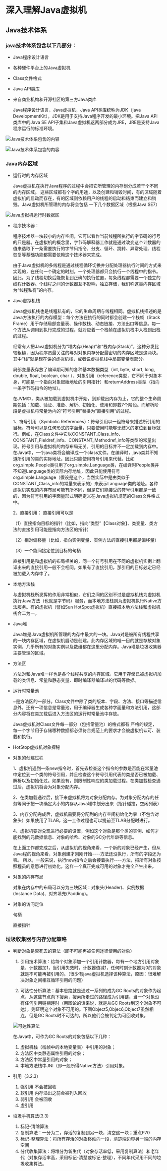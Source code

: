 # 深入理解Java虚拟机

## Java技术体系

### java技术体系包含以下几部分：

- Java程序设计语言
- 各种硬件平台上的Java虚拟机
- Class文件格式
- Java API类库
- 来自商业机构和开源社区的第三方Java类库

  Java程序设计语言，Java虚拟机，Java API类库统称为JDK（java DevelopmentKit），JDK是用于支持Java程序开发的最小环境。把Java API类库中的Java SE API子集和Java虚拟机这两部分成为JRE，JRE是支持Java程序运行的标准环境。

![Java技术体系包含的内容](../img/1530673041.jpg)

![Java技术体系包含的内容](../img/1530774857.jpg)

### Java内存区域

- 运行时的内存区域

  Java虚拟机在执行Java程序的过程中会把它所管理的内存划分成若干个不同的内存区域。
  这些区域都有个字的用途，以及创建和销毁时间，有的区域随着虚拟机的启动而存在，有的区域则依赖用户的线程的启动和结束而建立和销毁。Java虚拟机所管理的内存将会包括
  一下几个数据区域（根据Java SE7）
  
![Java虚拟机运行时数据区](../img/1530687076.jpg)

- 程序技术器：

  程序技术器一块较小的内存空间，它可以看作当前线程所执行的字节码的行号的只是器。在虚拟机的概念里，字节码解释器工作就是通过改变这个计数器的值来选取下一条需要执行的字节码指令，分支、循环、跳转、异常处理、线程恢复等基础功能都需要依赖这个技术器来完成。

  由于Java虚拟机的多线程是通过线程循环切换并分配处理器执行时间的方式来实现的，在任何一个确定的时刻，一个处理器都只会执行一个线程中的指令。因此，为了线程切换后能恢复到正确的执行位置，每条线程都需要一个独立的线程计数器。个线程之间的计数器互不影响，独立存储，我们称这类内存区域为“线程私有”的内存。

- Java虚拟机栈

  Java虚拟机栈也是线程私有的，它的生命周期与线程相同。虚拟机栈描述的是Java方法执行的内存模型：每个方法在执行的同时都会创建一个栈帧（Stack Frame）用于存储局部变量表、操作数栈、动态链接、方法出口等信息。每一个方法从调用到执行完成的过程，就对应着一个栈帧在虚拟机栈中入栈到出栈的过程。

  经常有人把Java虚拟机分为“堆内存(Heap)”和“栈内存(Stack)”，这种分发比较粗糙，因为程序员最关注的与对对象内存分配最密切的内存区域是这两块。其中“栈”就是现在讲的虚拟机栈，或者说虚拟机栈中局部变量表部分。

  局部变量表存放了编译期可知的各种基本数据类型（int, byte, short, long, double, float, boolean, char ）、对象引用（reference类型，它不同于对象本身，可能是一个指向对象起始地址的引用指针）和returnAddress类型（指向一条字节码指令的地址）。

  在JVM中，类从被加载到虚拟机中开始，到卸载出内存为止，它的整个生命周期包括：加载、验证、准备、解析、初始化、使用和卸载7个阶段。而解析阶段是虚拟机将常量池内的“符号引用”替换为”直接引用“的过程。

  1、符号引用（Symbolic References）：符号引用以一组符号来描述所引用的目标，符号可以是任何形式的字面量，只要使用时能够无歧义的定位到目标就行。例如，在Class文件中它以CONSTANT_Class_info、CONSTANT_Fieldref_info、CONSTANT_Methodref_info等类型的常量出现。符号引用与虚拟机的内存布局无关，引用的目标并不一定加载到内存中。在Java中，一个java类将会编译成一个class文件。在编译时，java类并不知道所引用的类的实际地址，因此只能使用符号引用来代替。比如org.simple.People类引用了org.simple.Language类，在编译时People类并不知道Language类的实际内存地址，因此只能使用符号org.simple.Language（假设是这个，当然实际中是由类似于CONSTANT_Class_info的常量来表示的）来表示Language类的地址。各种虚拟机实现的内存布局可能有所不同，但是它们能接受的符号引用都是一致的，因为符号引用的字面量形式明确定义在Java虚拟机规范的Class文件格式中。

  2、直接引用：
  直接引用可以是

    （1）直接指向目标的指针（比如，指向“类型”【Class对象】、类变量、类方法的直接引用可能是指向方法区的指针）

    （2）相对偏移量（比如，指向实例变量、实例方法的直接引用都是偏移量）

    （3）一个能间接定位到目标的句柄

    直接引用是和虚拟机的布局相关的，同一个符号引用在不同的虚拟机实例上翻译出来的直接引用一般不会相同。如果有了直接引用，那引用的目标必定已经被加载入内存中了。

- 本地方法栈

  与虚拟机栈所发挥的作用非常相似，它们之间的区别不过是虚拟机栈为虚拟机执行Java方法（也就是字节码）服务，而本地方法栈则为虚拟机执行Native方法服务。有的虚拟机（譬如Sun HotSpot虚拟机）直接把本地方法栈和虚拟机栈合二为一。

- Java堆

  Java堆是Java虚拟机所管理的内存中最大的一块。Java对是被所有线程共享的一块内存区域，在虚拟机启动是创建。此内存区域的唯一目的就是存放对象实例，几乎所有的对象实例以及数组都在这里分配内存。Java堆是垃圾收集器主要管理的区域。

- 方法区

  方法对和Java堆一样也是各个线程共享的内存区域。它用于存储已被虚拟机加载的类信息、常量和静态变量、即时编译器编译过的代码等数据。

- 运行时常量池

  ~是方法区的一部分。Class文件中除了类的版本、字段、方法、接口等描述信息外，还有一项信息是常量池，用于编译器生成各种字面量和方法引用，这部分内容将在类加载后进入方法区的运行时常量池中存放。

  Java虚拟机对Class文件每一部分（包括常量池）的格式都有 严格的规定， 每一个字节用于存储哪种数据都必须符合规范上的要求才会被虚拟机认可、装载和执行。

- HotStop虚拟机对象探秘

- 对象的创建过程

  1、虚拟机遇到一条new指令时，首先去检查这个指令的参数是否能在常量池中定位到一个类的符号引用，并且检查这个符号引用代表的类是否已被加载、解析以及初始化过。如果没有，则限制性响应的类加载过程。在类加载检查通过后，虚拟机将会为对象分配内存。

  2、在类加载通过后，接下来虚拟机将为对象分配内存。为对象分配内存的任务等同于把一块确定大小的内存从Java堆中划分出来（指针碰撞，空闲列表）

  3、内存分配完成后，虚拟机需要将分配到的内存空间初始化为零（不包含对象头）如果使用了TLAB，这一工作过程也可以提前至TLAB分配时进行。

  4、虚拟机要对兑现进行必要的设置，例如这个对象是那个类的实例、如何才能找到的元数据信息、对象的哈希、对象的GC分代年龄等信息。

  在上面工作都完成之后，从虚拟机的视角来看，一个新的对象已经产生，但从Java程的视角来看，对象创建才刚刚开始----<init>方法还没执行，所有的字段还为零。
  所以，一般来说，执行new指令之后会接着执行----<init>方法，把所有对象按照程员的意愿进行初始化，这样一个真正完成可用的对象才完全产生出来。

- 对象的内存布局

  对象在内存中的布局可以分为三块区域：对象头(Header)、实例数据(Instance Data)、对齐填充(Padding)。

- 对象的访问定位

  句柄

  直接指针

### 垃圾收集器与内存分配策略

- 判断对象是否死去的算法（即不可能再被任何途径使用的对象）

  1. 引用技术算法：给每个对象添加一个引用计数器，每有一个地方引用对象是，计数器加1，当引用失效时，计数器值减1，任何时刻计数器为0的对象就是不可能再被引用的。（很少有java虚拟机选择该种算法，原因：很难解决对象之间相互循环引用的问题）

  2. 可达性分析算法：基本思路就是通过一系列的成为GC Roots的对象作为起点，从这些节点向下搜索，搜索所走过的路径成为引用链，当一个对象没有任何引用链相连时（用图论的话来说，就是从GC Roots到这个对象不可达），则证明这个对象不可用的。下图Object5,Objec6,Object7虽然相连，但是GC Roots时不可达的，所以他们会被判定为可回收对象。

  ![可达性算法](../img/可达性算法分析对象是否可以回收.jpg)

  在Java中，可作为GC Roots的对象包括以下几种：

  1. 虚拟机栈（栈帧中的本地变量表）中引用的对象；
  2. 方法区中类静态属性引用的对象；
  3. 方法区中常量引用的对象；
  4. 本地方法栈中JNI（即一般所得Native方法）引用对象。

- 引用（3.2.3）

  1. 强引用 不会被回收
  2. 软引用 内存溢出之前会被列入回收
  3. 弱引用 会被回收
  4. 虚引用

- 垃圾手机算法(3.3)

  1. 标记-清除算法
  2. 复制算法：一分为二，存活的复制到另一块，清空这一块；重点P70
  3. 标记-整理算法：将所有存活的对象移动向一段，清楚端边界另一端的内存空间
  4. 分代收集算法：将堆分为新生代（对象存活率低，采用复制算法）和老年代（对象存活率高，采用标记-清楚或标记-整理），不同年代采用不同的垃圾收集算法。
